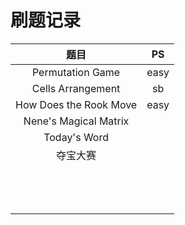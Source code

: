 # 刷题记录







|          题目          |  PS  |
| :--------------------: | :--: |
|    Permutation Game    | easy |
|   Cells Arrangement    |  sb  |
| How Does the Rook Move | easy |
| Nene's Magical Matrix  |      |
|      Today's Word      |      |
|        夺宝大赛        |      |
|                        |      |
|                        |      |
|                        |      |
|                        |      |
|                        |      |
|                        |      |
|                        |      |
|                        |      |
|                        |      |
|                        |      |
|                        |      |
|                        |      |
|                        |      |